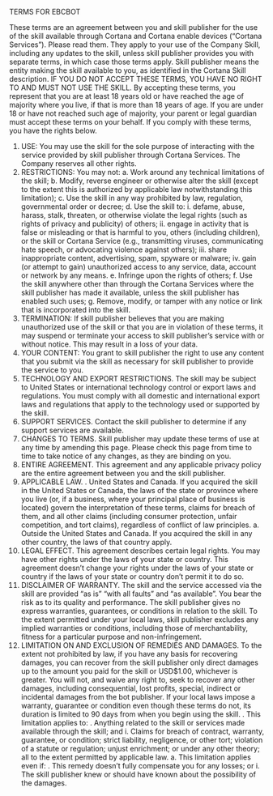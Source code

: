 TERMS FOR EBCBOT

These terms are an agreement between you and skill publisher for the use of the skill available through Cortana and Cortana enable devices (“Cortana Services”). Please read them. They apply to your use of the Company Skill, including any updates to the skill, unless skill publisher provides you with separate terms, in which case those terms apply. Skill publisher means the entity making the skill available to you, as identified in the Cortana Skill description. 
IF YOU DO NOT ACCEPT THESE TERMS, YOU HAVE NO RIGHT TO AND MUST NOT USE THE SKILL. 
By accepting these terms, you represent that you are at least 18 years old or have reached the age of majority where you live, if that is more than 18 years of age. If you are under 18 or have not reached such age of majority, your parent or legal guardian must accept these terms on your behalf. 
If you comply with these terms, you have the rights below. 
1.	USE: You may use the skill for the sole purpose of interacting with the service provided by skill publisher through Cortana Services. The Company reserves all other rights.
2.	RESTRICTIONS: You may not:
a.	Work around any technical limitations of the skill;
b.	Modify, reverse engineer or otherwise alter the skill (except to the extent this is authorized by applicable law notwithstanding this limitation);
c.	Use the skill in any way prohibited by law, regulation, governmental order or decree;
d.	Use the skill to:
i.	defame, abuse, harass, stalk, threaten, or otherwise violate the legal rights (such as rights of privacy and publicity) of others;
ii.	engage in activity that is false or misleading or that is harmful to you, others (including children), or the skill or Cortana Service (e.g., transmitting viruses, communicating hate speech, or advocating violence against others);
iii.	share inappropriate content, advertising, spam, spyware or malware;
iv.	gain (or attempt to gain) unauthorized access to any service, data, account or network by any means.
e.	Infringe upon the rights of others;
f.	Use the skill anywhere other than through the Cortana Services where the skill publisher has made it available, unless the skill publisher has enabled such uses;
g.	Remove, modify, or tamper with any notice or link that is incorporated into the skill.
3.	TERMINATION: If skill publisher believes that you are making unauthorized use of the skill or that you are in violation of these terms, it may suspend or terminate your access to skill publisher’s service with or without notice. This may result in a loss of your data.
4.	YOUR CONTENT: You grant to skill publisher the right to use any content that you submit via the skill as necessary for skill publisher to provide the service to you.
5.	TECHNOLOGY AND EXPORT RESTRICTIONS. The skill may be subject to United States or international technology control or export laws and regulations. You must comply with all domestic and international export laws and regulations that apply to the technology used or supported by the skill.
6.	SUPPORT SERVICES. Contact the skill publisher to determine if any support services are available.
7.	CHANGES TO TERMS. Skill publisher may update these terms of use at any time by amending this page. Please check this page from time to time to take notice of any changes, as they are binding on you.
8.	ENTIRE AGREEMENT. This agreement and any applicable privacy policy are the entire agreement between you and the skill publisher.
9.	APPLICABLE LAW.
 .	United States and Canada. If you acquired the skill in the United States or Canada, the laws of the state or province where you live (or, if a business, where your principal place of business is located) govern the interpretation of these terms, claims for breach of them, and all other claims (including consumer protection, unfair competition, and tort claims), regardless of conflict of law principles.
a.	Outside the United States and Canada. If you acquired the skill in any other country, the laws of that country apply.
10.	LEGAL EFFECT. This agreement describes certain legal rights. You may have other rights under the laws of your state or country. This agreement doesn’t change your rights under the laws of your state or country if the laws of your state or country don’t permit it to do so.
11.	DISCLAIMER OF WARRANTY. The skill and the service accessed via the skill are provided “as is” “with all faults” and “as available”. You bear the risk as to its quality and performance. The skill publisher gives no express warranties, guarantees, or conditions in relation to the skill. To the extent permitted under your local laws, skill publisher excludes any implied warranties or conditions, including those of merchantability, fitness for a particular purpose and non-infringement.
12.	LIMITATION ON AND EXCLUSION OF REMEDIES AND DAMAGES. To the extent not prohibited by law, if you have any basis for recovering damages, you can recover from the skill publisher only direct damages up to the amount you paid for the skill or USD$1.00, whichever is greater. You will not, and waive any right to, seek to recover any other damages, including consequential, lost profits, special, indirect or incidental damages from the bot publisher. If your local laws impose a warranty, guarantee or condition even though these terms do not, its duration is limited to 90 days from when you begin using the skill.
 .	This limitation applies to:
 .	Anything related to the skill or services made available through the skill; and
i.	Claims for breach of contract, warranty, guarantee, or condition; strict liability, negligence, or other tort; violation of a statute or regulation; unjust enrichment; or under any other theory; all to the extent permitted by applicable law.
a.	This limitation applies even if:
 .	This remedy doesn’t fully compensate you for any losses; or
i.	The skill publisher knew or should have known about the possibility of the damages.


